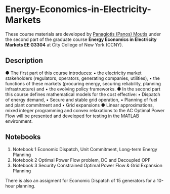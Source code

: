 # Energy-Economics-in-Electricity-Markets

These course materials are developed by [Panagiotis (Panos) Moutis](https://panay1ot1s.com/) under the second part of the graduate course **Energy Economics in Electricity Markets EE G3304** at City College of New York (CCNY).
 

## Description 

● The first part of this course introduces:
  ▪ the electricity market stakeholders (regulators, operators, generating companies, utilities),
  ▪ the functions of these markets (procuring energy, securing reliability, planning infrastructure) and
  ▪ the evolving policy frameworks.
● In the second part this course defines mathematical models for the cost effective:
  ▪ Dispatch of energy demand,
  ▪ Secure and stable grid operation,
  ▪ Planning of fuel and plant commitment and
  ▪ Grid expansions
● Linear approximations, mixed integer programming and convex relaxations to the AC Optimal Power Flow will
be presented and developed for testing in the MATLAB environment. 

## Notebooks

1. Notebook 1 Economic Dispatch, Unit Commitment, Long-term Energy Planning
2. Notebook 2 Optimal Power Flow problem, DC and Decoupled OPF
3. Notebook 3 Security Constrained Optimal Power Flow & Grid Expansion Planning

There is also an assigment for Economic Dispatch of 15 generators for a 10-hour planning.

